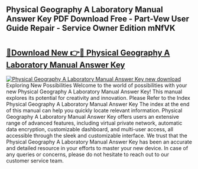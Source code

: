 ## Physical Geography A Laboratory Manual Answer Key PDF Download Free - Part-Vew User Guide Repair - Service Owner Edition mNfVK

# <h2><a href="http://bc59518.oget.top/?id=Physical+Geography+A+Laboratory+Manual+Answer+Key">🔗Download New 👉🔴 Physical Geography A Laboratory Manual Answer Key</a></h2>

[![Physical Geography A Laboratory Manual Answer Key new download](https://i.imgur.com/5g1atiW.png)](http://bc59518.oget.top/?id=Physical+Geography+A+Laboratory+Manual+Answer+Key)
Exploring New Possibilities Welcome to the world of possibilities with your new Physical Geography A Laboratory Manual Answer Key! This manual explores its potential for creativity and innovation. Please Refer to the Index Physical Geography A Laboratory Manual Answer Key The index at the end of this manual can help you quickly locate relevant information. Physical Geography A Laboratory Manual Answer Key offers users an extensive range of advanced features, including virtual private network, automatic data encryption, customizable dashboard, and multi-user access, all accessible through the sleek and customizable interface. We trust that the Physical Geography A Laboratory Manual Answer Key has been an accurate and detailed resource in your efforts to master your new device. In case of any queries or concerns, please do not hesitate to reach out to our customer service team.
